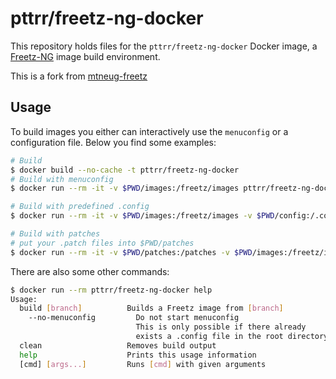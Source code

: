 # pttrr/freetz-ng-docker

This repository holds files for the `pttrr/freetz-ng-docker` Docker image, a [Freetz-NG](https://github.com/Freetz-NG/freetz-ng) image build environment.

This is a fork from [mtneug-freetz](https://github.com/mtneug/freetz-docker)
## Usage

To build images you either can interactively use the `menuconfig` or a configuration file. Below you find some examples:

```sh
# Build
$ docker build --no-cache -t pttrr/freetz-ng-docker
# Build with menuconfig
$ docker run --rm -it -v $PWD/images:/freetz/images pttrr/freetz-ng-docker

# Build with predefined .config
$ docker run --rm -it -v $PWD/images:/freetz/images -v $PWD/config:/.config pttrr/freetz-ng-docker

# Build with patches
# put your .patch files into $PWD/patches
$ docker run --rm -it -v $PWD/patches:/patches -v $PWD/images:/freetz/images pttrr/freetz-ng-docker
```

There are also some other commands:

```sh
$ docker run --rm pttrr/freetz-ng-docker help
Usage:
  build [branch]          Builds a Freetz image from [branch]
    --no-menuconfig         Do not start menuconfig
                            This is only possible if there already
                            exists a .config file in the root directory.
  clean                   Removes build output
  help                    Prints this usage information
  [cmd] [args...]         Runs [cmd] with given arguments
```
